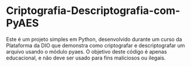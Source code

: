 # Criptografia-Descriptografia-com-PyAES
Este é um projeto simples em Python, desenvolvido durante um curso da Plataforma da DIO que demonstra como criptografar e descriptografar um arquivo usando o módulo pyaes. O objetivo deste código é apenas educacional, e não deve ser usado para fins maliciosos ou ilegais.
